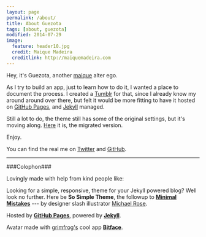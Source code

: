 ```yaml
---
layout: page
permalink: /about/
title: About Guezota
tags: [about, guezota]
modified: 2014-07-29
image:
  feature: header10.jpg
  credit: Maique Madeira
  creditlink: http://maiquemadeira.com
---
```


Hey, it's Guezota, another [maique](http://twitter.com/maique) alter ego.  

As I try to build an app, just to learn how to do it, I wanted a place to document the process. I created a [Tumblr](http://guezota.tumblr.com) for that, since I already know my around around over there, but felt it would be more fitting to have it hosted on [GitHub Pages](https://pages.github.com), and [Jekyll](http://jekyllrb.com) managed.  

Still a lot to do, the theme still has some of the original settings, but it's moving along. [Here](http://guezota.github.io/) it is, the migrated version.  

Enjoy.  

You can find the real me on [Twitter](https://twitter.com/maique) and [GitHub](https://github.com/maique).  

----

###Colophon###

Lovingly made with help from kind people like:

Looking for a simple, responsive, theme for your Jekyll powered blog? Well look no further. Here be **So Simple Theme**, the followup to [**Minimal Mistakes**](http://mmistakes.github.io/minimal-mistakes) --- by designer slash illustrator [Michael Rose](http://mademistakes.com).  

Hosted by [**GitHub Pages**](https://pages.github.com), powered by [**Jekyll**](http://jekyllrb.com).  

Avatar made with [grimfrog's](https://twitter.com/grimfrog) cool app [**Bitface**](https://itunes.apple.com/no/app/bitface-8-bit-avatar-creator/id687230250?mt=8).
